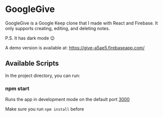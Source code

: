 # GoogleGive

GoogleGive is a Google Keep clone that I made with React and Firebase. It only supports creating, editing, and deleting notes.

P.S. It has dark mode :wink:

A demo version is available at: https://give-a5ae5.firebaseapp.com/

## Available Scripts

In the project directory, you can run:

### npm start

Runs the app in development mode on the default port [3000](localhost:3000)

Make sure you run `npm install` before
